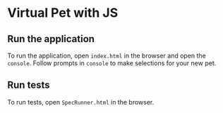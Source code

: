 # Virtual Pet with JS

## Run the application

To run the application, open `index.html` in the browser and open the `console`. Follow prompts in `console` to make selections for your new pet.

## Run tests

To run tests, open `SpecRunner.html` in the browser.
